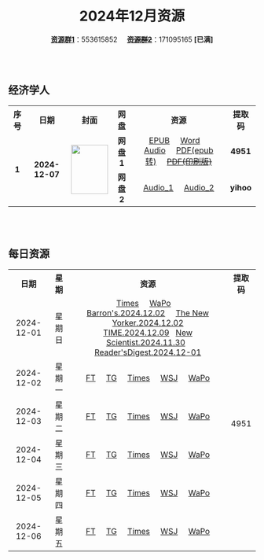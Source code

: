 <div align="center">

# 2024年12月资源

[**资源群1**](https://qm.qq.com/q/p2QRKKD9oA)：553615852 &nbsp;&nbsp;&nbsp;&nbsp;~~[**资源群2**](https://qm.qq.com/q/XNwz6qD0IO)~~：171095165 **\[已满\]**

</div>

<br>
<br>

## 经济学人

<table align="center">
  <tr>
    <th>序号</th>
    <th>日期</th>
    <th>封面</th>
    <th>网盘</th>
    <th>资源</th>
    <th>提取码</th>
  </tr>
  <tr>
    <td rowspan="2" align="center"><b>1</b></td>
    <td rowspan="2" align="center"><b>2024-12-07</b></td>
    <td rowspan="2">
      <img src="https://www.economist.com/cdn-cgi/image/width=1420,quality=80,format=auto/content-assets/images/20241207_DE_EU.jpg" width="75" height="100">
    </td>
    <td align="center"><b>网盘1</b></td>
    <td align="center">
      <a href="https://url12.ctfile.com/f/47748612-1432981327-ded437">EPUB</a>&nbsp;&nbsp;&nbsp;&nbsp;
      <a href="https://url12.ctfile.com/f/47748612-1432981267-551b93">Word</a>&nbsp;&nbsp;&nbsp;&nbsp;
      <a href="https://url12.ctfile.com/f/47748612-1432981219-d11afa">Audio</a>&nbsp;&nbsp;&nbsp;&nbsp;
      <a href="https://url12.ctfile.com/f/47748612-1432981444-da3793">PDF(epub转)</a>&nbsp;&nbsp;&nbsp;&nbsp;
      <s><a href="">PDF(印刷版)</a></s>
    </td>
    <td align="center"><b>4951</b></td>
  </tr>
  <tr>
    <td align="center"><b>网盘2</b></td>
    <td align="center">
      <a href="https://yihoo.lanzouo.com/igev12hbzzne">Audio_1</a>&nbsp;&nbsp;&nbsp;&nbsp;
      <a href="https://yihoo.lanzouo.com/iz6fN2hbzm1e">Audio_2</a>
    </td>
    <td align="center"><b>yihoo</b></td>
  </tr>
</table>

<br>
<br>

## 每日资源

<table align="center">
  <tr>
    <th>日期</th>
    <th>星期</th>
    <th>资源</th>
    <th>提取码</th>
  </tr>
  <tr>
    <td align="center">2024-12-01</td>
    <td align="center">星期日</td>
    <td align="center">
      <a href="https://url12.ctfile.com/f/47748612-1431912437-44af3a">Times</a>&nbsp;&nbsp;&nbsp;&nbsp;
      <a href="https://url12.ctfile.com/f/47748612-1431912311-1b92cb">WaPo</a>&nbsp;&nbsp;&nbsp;&nbsp;
      <a href="https://url12.ctfile.com/f/47748612-1431912908-8aa919">Barron's.2024.12.02</a>&nbsp;&nbsp;&nbsp;&nbsp;
      <a href="https://url12.ctfile.com/f/47748612-1431912947-41882a">The New Yorker.2024.12.02</a><br>
      <a href="https://url12.ctfile.com/f/47748612-1431913988-845dac">TIME.2024.12.09</a>&nbsp;&nbsp;
      <a href="https://url12.ctfile.com/f/47748612-1431913256-7dd5aa">New Scientist.2024.11.30</a>&nbsp;&nbsp;
      <a href="https://url12.ctfile.com/f/47748612-1431913139-df2f0a">Reader'sDigest.2024.12-01</a>
    </td>
    <td rowspan="31" align="center">4951</td>
  </tr>
  <tr>
    <td align="center">2024-12-02</td>
    <td align="center">星期一</td>
    <td align="center">
      <a href="https://url12.ctfile.com/f/47748612-1432240786-74242c">FT</a>&nbsp;&nbsp;&nbsp;&nbsp;
      <a href="https://url12.ctfile.com/f/47748612-1432240879-ba6fc6">TG</a>&nbsp;&nbsp;&nbsp;&nbsp;
      <a href="https://url12.ctfile.com/f/47748612-1432240861-ae2675">Times</a>&nbsp;&nbsp;&nbsp;&nbsp;
      <a href="https://url12.ctfile.com/f/47748612-1432240111-fba243">WSJ</a>&nbsp;&nbsp;&nbsp;&nbsp;
      <a href="https://url12.ctfile.com/f/47748612-1432249552-e9ffb5">WaPo</a>
    </td>
  </tr>
  <tr>
    <td align="center">2024-12-03</td>
    <td align="center">星期二</td>
    <td align="center">
      <a href="https://url12.ctfile.com/f/47748612-1432472090-6cd738">FT</a>&nbsp;&nbsp;&nbsp;&nbsp;
      <a href="https://url12.ctfile.com/f/47748612-1432472177-acedbb">TG</a>&nbsp;&nbsp;&nbsp;&nbsp;
      <a href="https://url12.ctfile.com/f/47748612-1432472159-c29c31">Times</a>&nbsp;&nbsp;&nbsp;&nbsp;
      <a href="https://url12.ctfile.com/f/47748612-1432472042-046b58">WSJ</a>&nbsp;&nbsp;&nbsp;&nbsp;
      <a href="https://url12.ctfile.com/f/47748612-1432472054-14d64a">WaPo</a>
    </td>
  </tr>
  <tr>
    <td align="center">2024-12-04</td>
    <td align="center">星期三</td>
    <td align="center">
      <a href="https://url12.ctfile.com/f/47748612-1432670503-c441bc">FT</a>&nbsp;&nbsp;&nbsp;&nbsp;
      <a href="https://url12.ctfile.com/f/47748612-1432670545-6a3201">TG</a>&nbsp;&nbsp;&nbsp;&nbsp;
      <a href="https://url12.ctfile.com/f/47748612-1432670524-c7f2d4">Times</a>&nbsp;&nbsp;&nbsp;&nbsp;
      <a href="https://url12.ctfile.com/f/47748612-1432670479-7fdaee">WSJ</a>&nbsp;&nbsp;&nbsp;&nbsp;
      <a href="https://url12.ctfile.com/f/47748612-1432670494-fb782e">WaPo</a>
    </td>
  </tr>
  <tr>
    <td align="center">2024-12-05</td>
    <td align="center">星期四</td>
    <td align="center">
      <a href="https://url12.ctfile.com/f/47748612-1432929325-edfd5e">FT</a>&nbsp;&nbsp;&nbsp;&nbsp;
      <a href="https://url12.ctfile.com/f/47748612-1432929529-97b123">TG</a>&nbsp;&nbsp;&nbsp;&nbsp;
      <a href="https://url12.ctfile.com/f/47748612-1432929472-3bc627">Times</a>&nbsp;&nbsp;&nbsp;&nbsp;
      <a href="https://url12.ctfile.com/f/47748612-1432929199-ec225c">WSJ</a>&nbsp;&nbsp;&nbsp;&nbsp;
      <a href="https://url12.ctfile.com/f/47748612-1432929226-642e27">WaPo</a>
    </td>
  </tr>
  <tr>
    <td align="center">2024-12-06</td>
    <td align="center">星期五</td>
    <td align="center">
      <a href="https://url12.ctfile.com/f/47748612-1433138548-8ab4d3">FT</a>&nbsp;&nbsp;&nbsp;&nbsp;
      <a href="https://url12.ctfile.com/f/47748612-1433139118-a9b4b2">TG</a>&nbsp;&nbsp;&nbsp;&nbsp;
      <a href="https://url12.ctfile.com/f/47748612-1433138905-bad019">Times</a>&nbsp;&nbsp;&nbsp;&nbsp;
      <a href="https://url12.ctfile.com/f/47748612-1433138200-36c9c5">WSJ</a>&nbsp;&nbsp;&nbsp;&nbsp;
      <a href="https://url12.ctfile.com/f/47748612-1433138254-cd2527">WaPo</a>
    </td>
  </tr>
</table>
